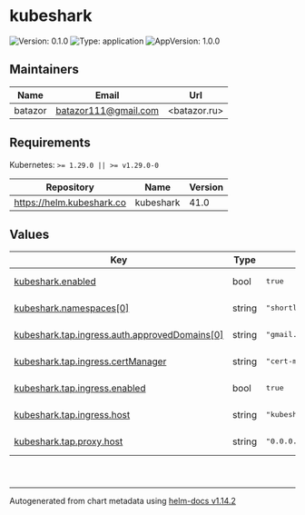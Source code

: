 # kubeshark

![Version: 0.1.0](https://img.shields.io/badge/Version-0.1.0-informational?style=flat-square) ![Type: application](https://img.shields.io/badge/Type-application-informational?style=flat-square) ![AppVersion: 1.0.0](https://img.shields.io/badge/AppVersion-1.0.0-informational?style=flat-square)

## Maintainers

| Name | Email | Url |
| ---- | ------ | --- |
| batazor | <batazor111@gmail.com> | <batazor.ru> |

## Requirements

Kubernetes: `>= 1.29.0 || >= v1.29.0-0`

| Repository | Name | Version |
|------------|------|---------|
| https://helm.kubeshark.co | kubeshark | 41.0 |

## Values

<table height="400px" >
	<thead>
		<th>Key</th>
		<th>Type</th>
		<th>Default</th>
		<th>Description</th>
	</thead>
	<tbody>
		<tr>
			<td id="kubeshark--enabled"><a href="./values.yaml#L6">kubeshark.enabled</a></td>
			<td>
bool
</td>
			<td>
				<div style="max-width: 300px;">
<pre lang="json">
true
</pre>
</div>
			</td>
			<td></td>
		</tr>
		<tr>
			<td id="kubeshark--namespaces[0]"><a href="./values.yaml#L9">kubeshark.namespaces[0]</a></td>
			<td>
string
</td>
			<td>
				<div style="max-width: 300px;">
<pre lang="json">
"shortlink"
</pre>
</div>
			</td>
			<td></td>
		</tr>
		<tr>
			<td id="kubeshark--tap--ingress--auth--approvedDomains[0]"><a href="./values.yaml#L27">kubeshark.tap.ingress.auth.approvedDomains[0]</a></td>
			<td>
string
</td>
			<td>
				<div style="max-width: 300px;">
<pre lang="json">
"gmail.com"
</pre>
</div>
			</td>
			<td></td>
		</tr>
		<tr>
			<td id="kubeshark--tap--ingress--certManager"><a href="./values.yaml#L29">kubeshark.tap.ingress.certManager</a></td>
			<td>
string
</td>
			<td>
				<div style="max-width: 300px;">
<pre lang="json">
"cert-manager-production"
</pre>
</div>
			</td>
			<td></td>
		</tr>
		<tr>
			<td id="kubeshark--tap--ingress--enabled"><a href="./values.yaml#L16">kubeshark.tap.ingress.enabled</a></td>
			<td>
bool
</td>
			<td>
				<div style="max-width: 300px;">
<pre lang="json">
true
</pre>
</div>
			</td>
			<td></td>
		</tr>
		<tr>
			<td id="kubeshark--tap--ingress--host"><a href="./values.yaml#L18">kubeshark.tap.ingress.host</a></td>
			<td>
string
</td>
			<td>
				<div style="max-width: 300px;">
<pre lang="json">
"kubeshark.shortlink.best"
</pre>
</div>
			</td>
			<td></td>
		</tr>
		<tr>
			<td id="kubeshark--tap--proxy--host"><a href="./values.yaml#L13">kubeshark.tap.proxy.host</a></td>
			<td>
string
</td>
			<td>
				<div style="max-width: 300px;">
<pre lang="json">
"0.0.0.0"
</pre>
</div>
			</td>
			<td></td>
		</tr>
	</tbody>
</table>

----------------------------------------------
Autogenerated from chart metadata using [helm-docs v1.14.2](https://github.com/norwoodj/helm-docs/releases/v1.14.2)
